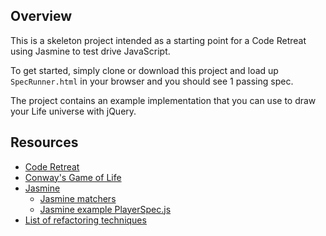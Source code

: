 ## Overview

This is a skeleton project intended as a starting point for a Code Retreat using Jasmine to test drive JavaScript.

To get started, simply clone or download this project and load up `SpecRunner.html` in your browser and you should see 1 passing spec.

The project contains an example implementation that you can use to draw your Life universe with jQuery.

## Resources

* [Code Retreat](http://coderetreat.com/)
* [Conway's Game of Life](http://en.wikipedia.org/wiki/Conway's_Game_of_Life)
* [Jasmine](http://pivotal.github.com/jasmine/)
  * [Jasmine matchers](https://github.com/pivotal/jasmine/wiki/Matchers)
  * [Jasmine example PlayerSpec.js](https://github.com/pivotal/jasmine/blob/master/lib/jasmine-core/example/spec/PlayerSpec.js)
* [List of refactoring techniques](http://refactoring.com/catalog)